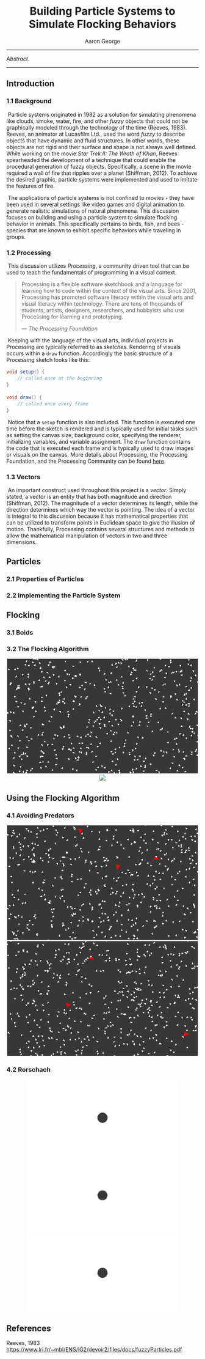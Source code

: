 <h1 style="text-align: center">Building Particle Systems to Simulate Flocking Behaviors</h1>
<div style="text-align: center">Aaron George</div>

<div style="page-break-after: always; break-after: page;"></div>

___

_Abstract_. 

---



## Introduction



### 1.1 Background

​	Particle systems originated in 1982 as a solution for simulating phenomena like clouds, smoke, water, fire, and other *fuzzy* objects that could not be graphically modeled through the technology of the time (Reeves, 1983). Reeves, an animator at Lucasfilm Ltd., used the word *fuzzy* to describe objects that have dynamic and fluid structures. In other words, these objects are not rigid and their surface and shape is not always well defined. While working on the movie *Star Trek II: The Wrath of Khan*, Reeves spearheaded the development of a technique that could enable the procedural generation of fuzzy objects. Specifically, a scene in the movie required a wall of fire that ripples over a planet (Shiffman, 2012). To achieve the desired graphic, particle systems were implemented and used to imitate the features of fire.

​	The applications of particle systems is not confined to movies - they have been used in several settings like video games and digital animation to generate realistic simulations of natural phenomena. This discussion focuses on building and using a particle system to simulate flocking behavior in animals. This specifically pertains to birds, fish, and bees - species that are known to exhibit specific behaviors while traveling in groups. 



### 1.2 Processing

​	This discussion utilizes *Processing*, a community driven tool that can be used to teach the fundamentals of programming in a visual context. 	

>  Processing is a flexible software sketchbook and a language for learning how to code within the context of the visual arts. Since 2001, Processing has promoted software literacy within the visual arts and visual literacy within technology. There are tens of thousands of students, artists, designers, researchers, and hobbyists who use Processing for learning and prototyping.
>
> *— The Processing Foundation*

​	Keeping with the language of the visual arts, individual projects in Processing are typically referred to as *sketches*. Rendering of visuals occurs within a `draw` function. Accordingly the basic structure of a Processing sketch looks like this:

```java
void setup() {
    // called once at the beginning
}

void draw() {
    // called once every frame
}
```

​	Notice that a `setup` function is also included. This function is executed one time before the sketch is rendered and is typically used for initial tasks such as setting the canvas size, background color, specifying the renderer, initializing variables, and variable assignment. The `draw` function contains the code that is executed each frame and is typically used to draw images or visuals on the canvas. More details about Processing, the Processing Foundation, and the Processing Community can be found [here](https://processing.org/).



### 1.3 Vectors

​	An important construct used throughout this project is a *vector*. Simply stated, a vector is an entity that has both magnitude and direction (Shiffman, 2012). The magnitude of a vector determines its length, while the direction determines which way the vector is pointing. The idea of a vector is integral to this discussion because it has mathematical properties that can be utilized to transform points in Euclidean space to give the illusion of motion. Thankfully, Processing contains several structures and methods to allow the mathematical manipulation of vectors in two and three dimensions.



## Particles

### 2.1 Properties of Particles

### 2.2 Implementing the Particle System



## Flocking

### 3.1 Boids

### 3.2 The Flocking Algorithm

<div style="text-align: center;">
    <img src="images/no_flocking.gif">
</div>



<div style="text-align: center;">
    <img src="images/flocking.gif">
</div>

## Using the Flocking Algorithm

### 4.1 Avoiding Predators

<div style="text-align: center;">
    <img src="images/predator_no_avoidance.gif">
</div>



<div style="text-align: center;">
    <img src="images/predator_avoidance.gif">
</div>


### 4.2 Rorschach


<div style="text-align: center;">
    <img src="images/rorschach_0.gif">
    <img src="images/rorschach_1.gif">
    <img src="images/rorschach_2.gif">
</div>


## References

Reeves, 1983 https://www.lri.fr/~mbl/ENS/IG2/devoir2/files/docs/fuzzyParticles.pdf